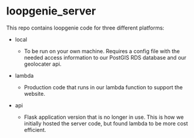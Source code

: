 # loopgenie_server

This repo contains loopgenie code for three different platforms: 

- local
  - To be run on your own machine. Requires a config file with the needed access information to our PostGIS RDS database and our geolocater api. 

- lambda 
  - Production code that runs in our lambda function to support the website. 

- api 
  - Flask application version that is no longer in use. This is how we initially hosted the server code, but found lambda to be more cost efficient. 
